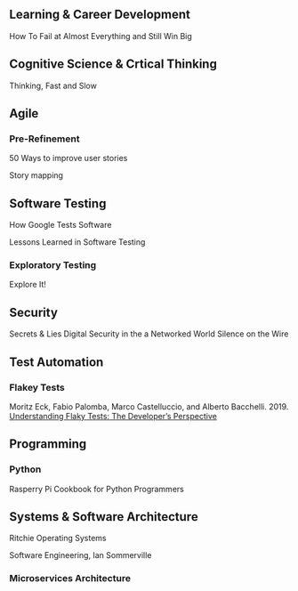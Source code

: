 ## Learning & Career Development 

How To Fail at Almost Everything and Still Win Big

## Cognitive Science & Crtical Thinking

Thinking, Fast and Slow

## Agile

### Pre-Refinement

50 Ways to improve user stories

Story mapping

## Software Testing

How Google Tests Software

Lessons Learned in Software Testing

### Exploratory Testing

Explore It!

## Security

Secrets & Lies Digital Security in the a Networked World
Silence on the Wire


## Test Automation

### Flakey Tests

Moritz Eck, Fabio Palomba, Marco Castelluccio, and Alberto Bacchelli. 2019. [Understanding Flaky Tests: The Developer’s Perspective](https://arxiv.org/pdf/1907.01466.pdf)

## Programming

### Python

Rasperry Pi Cookbook for Python Programmers

## Systems & Software Architecture

Ritchie Operating Systems

Software Engineering, Ian Sommerville

### Microservices Architecture
